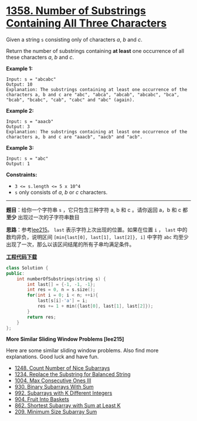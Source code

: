 # [1358. Number of Substrings Containing All Three Characters](https://leetcode.com/problems/number-of-substrings-containing-all-three-characters/)

Given a string `s` consisting only of characters *a*, *b* and *c*.

Return the number of substrings containing **at least** one occurrence of all these characters *a*, *b* and *c*.

**Example 1:**

```
Input: s = "abcabc"
Output: 10
Explanation: The substrings containing at least one occurrence of the characters a, b and c are "abc", "abca", "abcab", "abcabc", "bca", "bcab", "bcabc", "cab", "cabc" and "abc" (again).
```

**Example 2:**

```
Input: s = "aaacb"
Output: 3
Explanation: The substrings containing at least one occurrence of the characters a, b and c are "aaacb", "aacb" and "acb".
```

**Example 3:**

```
Input: s = "abc"
Output: 1
```

**Constraints:**

* `3 <= s.length <= 5 x 10^4`
* `s` only consists of *a*, *b* or *c* characters.

-----

**题目**：给你一个字符串 `s` ，它只包含三种字符 a, b 和 c 。请你返回 a，b 和 c 都 **至少** 出现过一次的子字符串数目

**思路**：参考[lee215](https://leetcode.com/problems/number-of-substrings-containing-all-three-characters/discuss/516977/JavaC%2B%2BPython-Easy-and-Concise)。 `last` 表示字符上次出现的位置。如果在位置 `i` ， `last` 中的数均非负，说明区间 `[min{last[0], last[1], last[2]}, i]` 中字符 `abc` 均至少出现了一次，那么以该区间结尾的所有子串均满足条件。

[**工程代码下载**](https://github.com/shenkh/leetcode)

``` cpp
class Solution {
public:
    int numberOfSubstrings(string s) {
        int last[] = {-1, -1, -1};
        int res = 0, n = s.size();
        for(int i = 0; i < n; ++i){
            last[s[i]-'a'] = i;
            res += 1 + min({last[0], last[1], last[2]});
        }
        return res;
    }
};
```

**More Similar Sliding Window Problems [lee215]**

Here are some similar sliding window problems.
Also find more explanations.
Good luck and have fun.

* [1248. Count Number of Nice Subarrays](https://leetcode.com/problems/count-number-of-nice-subarrays/discuss/419378/JavaC%2B%2BPython-Sliding-Window-atMost(K)-atMost(K-1))
* [1234. Replace the Substring for Balanced String](https://leetcode.com/problems/replace-the-substring-for-balanced-string/discuss/408978/javacpython-sliding-window/367697)
* [1004. Max Consecutive Ones III](https://leetcode.com/problems/max-consecutive-ones-iii/discuss/247564/javacpython-sliding-window/379427?page=3)
* [930. Binary Subarrays With Sum](https://leetcode.com/problems/binary-subarrays-with-sum/discuss/186683/)
* [992. Subarrays with K Different Integers](https://leetcode.com/problems/subarrays-with-k-different-integers/discuss/234482/JavaC%2B%2BPython-Sliding-Window-atMost(K)-atMost(K-1))
* [904. Fruit Into Baskets](https://leetcode.com/problems/fruit-into-baskets/discuss/170740/Sliding-Window-for-K-Elements)
* [862. Shortest Subarray with Sum at Least K](https://leetcode.com/problems/shortest-subarray-with-sum-at-least-k/discuss/143726/C%2B%2BJavaPython-O(N)-Using-Deque)
* [209. Minimum Size Subarray Sum](https://leetcode.com/problems/minimum-size-subarray-sum/discuss/433123/JavaC++Python-Sliding-Window)
